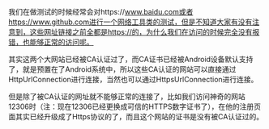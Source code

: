 我们在做测试的时候经常会对https://www.baidu.com或者https://www.github.com进行一个网络工具类的测试，但是不知道大家有没有注意到，这些网址链接之前全都是https://的，为什么我们在访问的时候完全没有报错，也能够正常的访问呢。

其实这两个大网站已经被CA认证过了，而CA证书已经被Android设备默认支持了，就是预置在了Android系统中，所以这些CA认证的网站可以直接通过HttpUrlConnection进行连接，当然也可以通过HttpsUrlConnection进行连接。

但是除了被CA认证的网址就不能够正常的连接了，比如我们访问神奇的网站12306时（注：现在12306已经更换成可信的HTTPS数字证书了），在他的注册页面其实已经升级成了Https协议的了，而且这个网站的证书是没有被CA认证过的。


